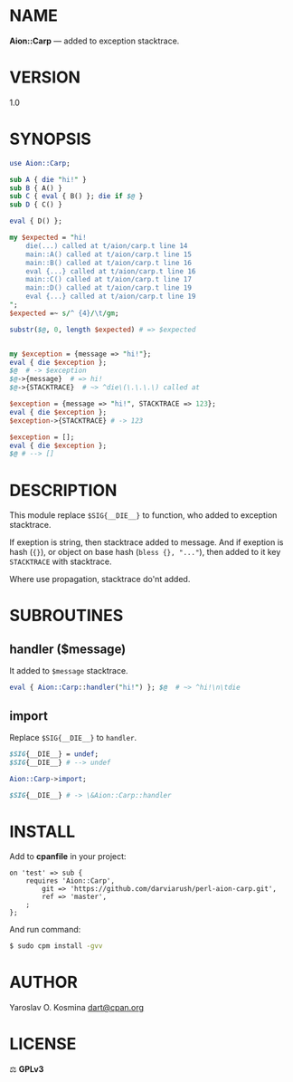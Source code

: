 # NAME

**Aion::Carp** — added to exception stacktrace.

# VERSION

1.0

# SYNOPSIS

```perl
use Aion::Carp;

sub A { die "hi!" }
sub B { A() }
sub C { eval { B() }; die if $@ }
sub D { C() }

eval { D() };

my $expected = "hi!
    die(...) called at t/aion/carp.t line 14
    main::A() called at t/aion/carp.t line 15
    main::B() called at t/aion/carp.t line 16
    eval {...} called at t/aion/carp.t line 16
    main::C() called at t/aion/carp.t line 17
    main::D() called at t/aion/carp.t line 19
    eval {...} called at t/aion/carp.t line 19
";
$expected =~ s/^ {4}/\t/gm;

substr($@, 0, length $expected) # => $expected


my $exception = {message => "hi!"};
eval { die $exception };
$@  # -> $exception
$@->{message}  # => hi!
$@->{STACKTRACE}  # ~> ^die\(\.\.\.\) called at

$exception = {message => "hi!", STACKTRACE => 123};
eval { die $exception };
$exception->{STACKTRACE} # -> 123

$exception = [];
eval { die $exception };
$@ # --> []
```

# DESCRIPTION

This module replace `$SIG{__DIE__}` to function, who added to exception stacktrace.

If exeption is string, then stacktrace added to message. And if exeption is hash (`{}`), or object on base hash (`bless {}, "..."`), then added to it key `STACKTRACE` with stacktrace.

Where use propagation, stacktrace do'nt added.

# SUBROUTINES

## handler ($message)

It added to `$message` stacktrace.

```perl
eval { Aion::Carp::handler("hi!") }; $@  # ~> ^hi!\n\tdie
```

## import

Replace `$SIG{__DIE__}` to `handler`.

```perl
$SIG{__DIE__} = undef;
$SIG{__DIE__} # --> undef

Aion::Carp->import;

$SIG{__DIE__} # -> \&Aion::Carp::handler
```

# INSTALL

Add to **cpanfile** in your project:

```cpanfile
on 'test' => sub {
	requires 'Aion::Carp', 
		git => 'https://github.com/darviarush/perl-aion-carp.git',
		ref => 'master',
	;
};
```

And run command:

```sh
$ sudo cpm install -gvv
```

# AUTHOR

Yaroslav O. Kosmina [dart@cpan.org](mailto:dart@cpan.org)

# LICENSE

⚖ **GPLv3**